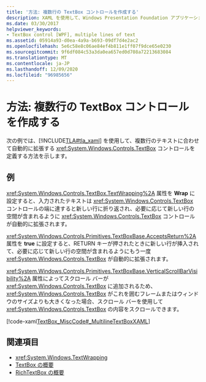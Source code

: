 ```yaml
---
title: '方法: 複数行の TextBox コントロールを作成する'
description: XAML を使用して、Windows Presentation Foundation アプリケーション内の複数行のテキストに合わせて拡張する TextBox コントロールを定義する方法について学習します。
ms.date: 03/30/2017
helpviewer_keywords:
- TextBox control [WPF], multiple lines of text
ms.assetid: 05914a93-d0ea-4a9a-b693-09df7d4e2ac2
ms.openlocfilehash: 5e6c58e8c06ae84ef4b811e1ff07f9dce65e0230
ms.sourcegitcommit: 9f6df084c53a3da0ea657ed0d708a72213683084
ms.translationtype: MT
ms.contentlocale: ja-JP
ms.lasthandoff: 12/09/2020
ms.locfileid: "96985656"
---
```

# <a name="how-to-create-a-multiline-textbox-control"></a>方法: 複数行の TextBox コントロールを作成する
次の例では、[!INCLUDE[TLA#tla_xaml](../../../includes/tlasharptla-xaml-md.md)] を使用して、複数行のテキストに合わせて自動的に拡張する <xref:System.Windows.Controls.TextBox> コントロールを定義する方法を示します。  
  
## <a name="example"></a>例  
 <xref:System.Windows.Controls.TextBox.TextWrapping%2A> 属性を **Wrap** に設定すると、入力されたテキストは <xref:System.Windows.Controls.TextBox> コントロールの端に達すると新しい行に折り返され、必要に応じて新しい行の空間が含まれるように <xref:System.Windows.Controls.TextBox> コントロールが自動的に拡張されます。  
  
 <xref:System.Windows.Controls.Primitives.TextBoxBase.AcceptsReturn%2A> 属性を **true** に設定すると、RETURN キーが押されたときに新しい行が挿入されて、必要に応じて新しい行の空間が含まれるようにもう一度 <xref:System.Windows.Controls.TextBox> が自動的に拡張されます。  
  
 <xref:System.Windows.Controls.Primitives.TextBoxBase.VerticalScrollBarVisibility%2A> 属性によってスクロール バーが <xref:System.Windows.Controls.TextBox> に追加されるため、<xref:System.Windows.Controls.TextBox> がこれを囲むフレームまたはウィンドウのサイズよりも大きくなった場合、スクロール バーを使用して <xref:System.Windows.Controls.TextBox> の内容をスクロールできます。  
  
 [!code-xaml[TextBox_MiscCode#_MultilineTextBoxXAML](~/samples/snippets/csharp/VS_Snippets_Wpf/TextBox_MiscCode/CSharp/Window1.xaml#_multilinetextboxxaml)]  
  
## <a name="see-also"></a>関連項目

- <xref:System.Windows.TextWrapping>
- [TextBox の概要](textbox-overview.md)
- [RichTextBox の概要](richtextbox-overview.md)
